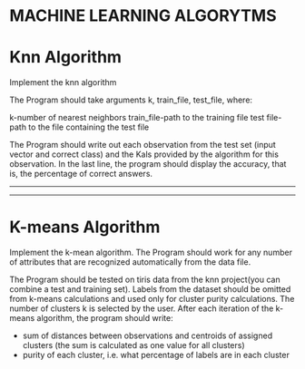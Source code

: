 # MACHINE LEARNING ALGORYTMS

# Knn Algorithm

Implement the knn algorithm

The Program should take arguments k, train_file, test_file, where:

k-number of nearest neighbors
train_file-path to the training file
test file-path to the file containing the test file

The Program should write out each observation from the test set (input vector and correct class) and the Kals provided by the algorithm for this observation.
In the last line, the program should display the accuracy, that is, the percentage of correct answers.

--------------------------------
--------------------------------

# K-means Algorithm

Implement the k-mean algorithm.
The Program should work for any number of attributes that are recognized automatically from the data file.

The Program should be tested on tiris data from the knn project(you can combine a test and training set). Labels from the dataset should be omitted from k-means calculations and used only for cluster purity calculations.
The number of clusters k is selected by the user.
After each iteration of the k-means algorithm, the program should write:
- sum of distances between observations and centroids of assigned clusters (the sum is calculated as one value for all clusters)
- purity of each cluster, i.e. what percentage of labels are in each cluster
